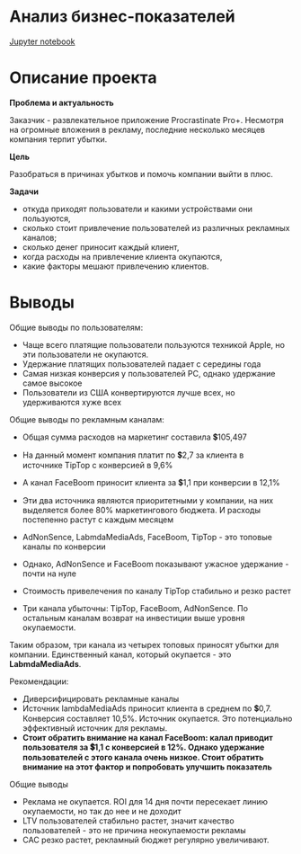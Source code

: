 # Анализ бизнес-показателей 
[Jupyter notebook](https://github.com/SiriusSergio/portfolio/blob/eb185368273815c6cb9d04894634479a59d25ee6/Marketing%20Analysis/Marketing%20Analysis.ipynb)
# Описание проекта

**Проблема и актуальность**

Заказчик - развлекательное приложение Procrastinate Pro+. Несмотря на огромные вложения в рекламу, последние несколько месяцев компания терпит убытки. 

**Цель**

Разобраться в причинах убытков и помочь компании выйти в плюс.

**Задачи**

+ откуда приходят пользователи и какими устройствами они пользуются,
+ сколько стоит привлечение пользователей из различных рекламных каналов;
+ сколько денег приносит каждый клиент,
+ когда расходы на привлечение клиента окупаются,
+ какие факторы мешают привлечению клиентов.


# Выводы
Общие выводы по пользователям:
* Чаще всего платящие пользователи пользуются техникой Apple, но эти пользователи не окупаются. 
* Удержание платящих пользователей падает с середины года 
* Самая низкая конверсия у пользователей PC, однако удержание самое высокое 
* Пользователи из США конвертируются лучше всех, но удерживаются хуже всех 

Общие выводы по рекламным каналам:
* Общая сумма расходов на маркетинг составила  💲105,497

* На данный момент компания платит по  💲2,7 за клиента в источнике TipTop с конверсией в 9,6%
* А канал FaceBoom приносит клиента за  💲1,1 при конверсии в 12,1%
* Эти два источника являются приоритетными у компании, на них выделяется более 80% маркетингового бюджета. И расходы постепенно растут с каждым месяцем
* AdNonSence, LabmdaMediaAds, FaceBoom, TipTop - это топовые каналы по конверсии
* Однако, AdNonSence и FaceBoom показывают ужасное удержание - почти на нуле
* Стоимость привелечения по каналу TipTop стабильно и резко растет
* Три канала убыточны: TipTop, FaceBoom, AdNonSence. По остальным каналам возврат на инвестиции выше уровня окупаемости.

Таким образом, три канала из четырех топовых приносят убытки для компании. Единственный канал, который окупается - это **LabmdaMediaAds**. 

Рекомендации: 
* Диверсифицировать рекламные каналы
* Источник lambdaMediaAds приносит клиента в среднем по 💲0,7. Конверсия составляет 10,5%. Источник окупается.  Это потенциально эффективный источник для рекламы. 
* **Стоит обратить внимание на канал FaceBoom: калал приводит пользователя за 💲1,1 с конверсией в 12%. Однако удержание пользователей с этого канала очень низкое. Стоит обратить внимание на этот фактор и попробовать улучшить показатель** 

Общие выводы
* Реклама не окупается. ROI для 14 дня почти пересекает линию окупаемости, но так до нее и не доходит
* LTV пользователей стабильно растет, значит качество пользователей - это не причина неокупаемости рекламы
* CAC резко растет, рекламный бюджет регулярно увеличивают.
